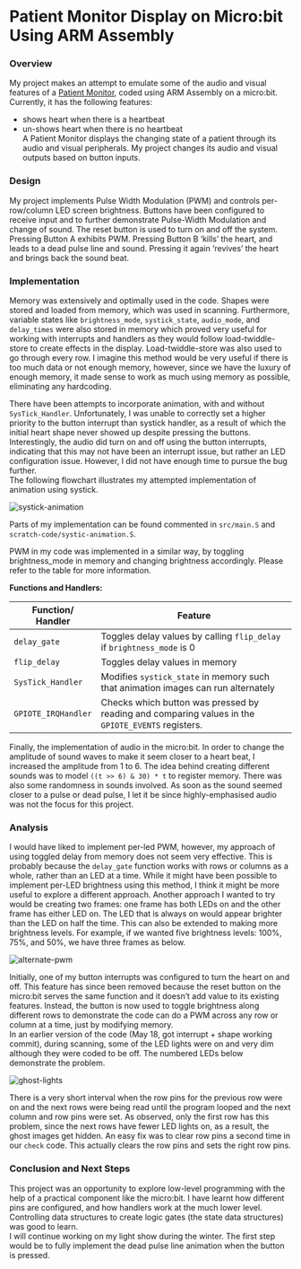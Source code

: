 # Patient Monitor Display on Micro:bit Using ARM Assembly

### Overview

My project makes an attempt to emulate some of the audio and visual features of a [Patient Monitor](https://www.wikihow.com/Read-a-Hospital-Monitor), coded using ARM Assembly on a micro:bit. Currently, it has the following features:
- shows heart when there is a heartbeat
- un-shows heart when there is no heartbeat  
A Patient Monitor displays the changing state of a patient through its audio and visual peripherals. My project changes its audio and visual outputs based on button inputs.

### Design

My project implements Pulse Width Modulation (PWM) and controls per-row/column LED screen brightness. Buttons have been configured to receive input and to further demonstrate Pulse-Width Modulation and change of sound. The reset button is used to turn on and off the system. Pressing Button A exhibits PWM. Pressing Button B ‘kills’ the heart, and leads to a dead pulse line and sound. Pressing it again ‘revives’ the heart and brings back the sound beat.

### Implementation

Memory was extensively and optimally used in the code. Shapes were stored and loaded from memory, which was used in scanning. Furthermore, variable states like `brightness_mode`, `systick_state`, `audio_mode`, and `delay_times` were also stored in memory which proved very useful for working with interrupts and handlers as they would follow load-twiddle-store to create effects in the display. Load-twiddle-store was also used to go through every row. I imagine this method would be very useful if there is too much data or not enough memory, however, since we have the luxury of enough memory, it made sense to work as much using memory as possible, eliminating any hardcoding.  

There have been attempts to incorporate animation, with and without `SysTick_Handler`. Unfortunately, I was unable to correctly set a higher priority to the button interrupt than systick handler, as a result of which the initial heart shape never showed up despite pressing the buttons. Interestingly, the audio did turn on and off using the button interrupts, indicating that this may not have been an interrupt issue, but rather an LED configuration issue. However, I did not have enough time to pursue the bug further.  
The following flowchart illustrates my attempted implementation of animation using systick.

![systick-animation](assets/systick_animation.png)

Parts of my implementation can be found commented in `src/main.S` and `scratch-code/systic-animation.S`.

PWM in my code was implemented in a similar way, by toggling brightness_mode in memory and changing brightness accordingly. Please refer to the table for more information.

**Functions and Handlers:**

| Function/ Handler | Feature |
| ----------- | ----------- |
| `delay_gate` | Toggles delay values by calling `flip_delay` if `brightness_mode` is 0 |
| `flip_delay` | Toggles delay values in memory |
| `SysTick_Handler` | Modifies `systick_state` in memory such that animation images can run alternately |
| `GPIOTE_IRQHandler` | Checks which button was pressed by reading and comparing values in the `GPIOTE_EVENTS` registers. |

Finally, the implementation of audio in the micro:bit. In order to change the amplitude of sound waves to make it seem closer to a heart beat, I increased the amplitude from 1 to 6. The idea behind creating different sounds was to model `((t >> 6) & 30) * t` to register memory. There was also some randomness in sounds involved. As soon as the sound seemed closer to a pulse or dead pulse, I let it be since highly-emphasised audio was not the focus for this project.

### Analysis

I would have liked to implement per-led PWM, however, my approach of using toggled delay from memory does not seem very effective. This is probably because the `delay_gate` function works with rows or columns as a whole, rather than an LED at a time. While it might have been possible to implement per-LED brightness using this method, I think it might be more useful to explore a different approach. Another approach I wanted to try would be creating two frames: one frame has both LEDs on and the other frame has either LED on. The LED that is always on would appear brighter than the LED on half the time. This can also be extended to making more brightness levels. For example, if we wanted five brightness levels: 100%, 75%, and 50%, we have three frames as below.

![alternate-pwm](assets/alternate_pwm.png)

Initially, one of my button interrupts was configured to turn the heart on and off. This feature has since been removed because the reset button on the micro:bit serves the same function and it doesn’t add value to its existing features. Instead, the button is now used to toggle brightness along different rows to demonstrate the code can do a PWM across any row or column at a time, just by modifying memory.  
In an earlier version of the code (May 18, got interrupt + shape working commit), during scanning, some of the LED lights were on and very dim although they were coded to be off. The numbered LEDs below demonstrate the problem.

![ghost-lights](assets/ghost_lights.png)

There is a very short interval when the row pins for the previous row were on and the next rows were being read until the program looped and the next column and row pins were set. As observed, only the first row has this problem, since the next rows have fewer LED lights on, as a result, the ghost images get hidden. An easy fix was to clear row pins a second time in our `check` code. This actually clears the row pins and sets the right row pins.

### Conclusion and Next Steps

This project was an opportunity to explore low-level programming with the help of a practical component like the micro:bit. I have learnt how different pins are configured, and how handlers work at the much lower level. Controlling data structures to create logic gates (the state data structures) was good to learn.  
I will continue working on my light show during the winter. The first step would be to fully implement the dead pulse line animation when the button is pressed.